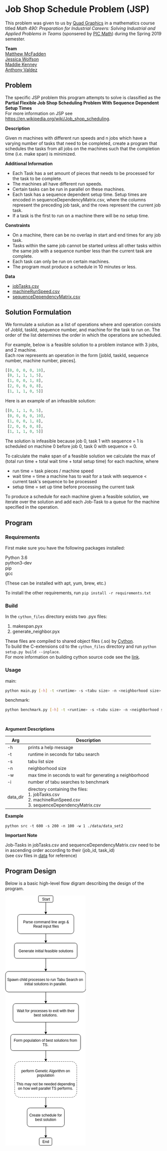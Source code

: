 # Job Shop Schedule Problem (JSP)

This problem was given to us by [Quad Graphics](https://www.quad.com/) in a mathematics course titled *Math 490: Preparation for Industrial Careers: Solving Industrial and Applied Problems in Teams* (sponsered by [PIC Math](https://www.maa.org/programs-and-communities/professional-development/pic-math)) during the Spring 2019 semester.

**Team**  
[Matthew McFadden](https://github.com/mcfadd)  
[Jessica Wolfson](https://github.com/JFWolfson)  
[Maddie Kenney](https://github.com/MaddieKenney)  
[Anthony Valdez ](https://github.com/avaldez96)  

## Problem

The specific JSP problem this program attempts to solve is classified as the 
**Partial Flexible Job Shop Scheduling Problem With Sequence Dependent Setup Times**  
For more information on JSP see https://en.wikipedia.org/wiki/Job_shop_scheduling.

**Description**

Given m machines with different run speeds and n jobs which have a varying number of tasks that need to be completed, create a program that schedules the tasks from all jobs on the machines such that the completion time (i.e. make span) is minimized.

**Additional Information**  
* Each Task has a set amount of pieces that needs to be processed for the task to be complete.
* The machines all have different run speeds.
* Certain tasks can be run in parallel on these machines.
* Each task has a sequence dependent setup time. Setup times are encoded in sequenceDependencyMatrix.csv, where the columns represent the preceding job task, and the rows represent the current job task.
* If a task is the first to run on a machine there will be no setup time.

**Constraints**  
* On a machine, there can be no overlap in start and end times for any job task.
* Tasks within the same job cannot be started unless all other tasks within the same job with a sequence number less than the current task are complete.
* Each task can only be run on certain machines.
* The program must produce a schedule in 10 minutes or less.

**Data**  
* [jobTasks.csv](https://github.com/mcfadd/Job_Shop_Schedule_Problem/tree/master/data/data_set2/jobTasks.csv)
* [machineRunSpeed.csv](https://github.com/mcfadd/Job_Shop_Schedule_Problem/blob/master/data/data_set2/machineRunSpeed.csv)
* [sequenceDependencyMatrix.csv](https://github.com/mcfadd/Job_Shop_Schedule_Problem/blob/master/data/data_set2/sequenceDependencyMatrix.csv)

## Solution Formulation

We formulate a solution as a list of operations where and operation consists of JobId, taskId, sequence number, and machine for the task to run on. The order of the list determines the order in which the operations are scheduled.

For example, below is a feasible solution to a problem instance with 3 jobs, and 2 machine.  
Each row represents an operation in the form [jobId, taskId, sequence number, machine number, pieces].  

```python
[[0, 0, 0, 0, 10],
 [0, 1, 1, 1, 5],
 [1, 0, 0, 1, 8],
 [2, 0, 0, 0, 8],
 [1, 1, 1, 0, 5]]
```

Here is an example of an infeasible solution:

```python
[[0, 1, 1, 0, 5],
 [0, 0, 0, 0, 10],
 [1, 0, 0, 1, 8],
 [2, 0, 0, 0, 8],
 [1, 1, 1, 0, 5]]
```

The solution is infeasible because job 0, task 1 with sequence = 1 is scheduled on machine 0 before job 0, task 0 with sequence = 0.

To calculate the make span of a feasible solution we calculate the max of (total run time + total wait time + total setup time) for each machine, where

* run time = task pieces / machine speed
* wait time = time a machine has to wait for a task with sequence < current task's sequence to be processed 
* setup time = set up time before processing the current task


To produce a schedule for each machine given a feasible solution, we iterate over the solution and add each Job-Task to a queue for the machine specified in the operation.

## Program
### Requirements

First make sure you have the following packages installed:

Python 3.6  
python3-dev   
pip  
gcc

(These can be installed with apt, yum, brew, etc.)

To install the other requirements, run `pip install -r requirements.txt`

### Build

In the `cython_files` directory exists two .pyx files:

1. makespan.pyx
2. generate_neighbor.pyx

These files are compiled to shared object files (.so) by [Cython](https://cython.org/).  
To build the C-extensions cd to the `cython_files` directory and run `python setup.py build --inplace`.  
For more information on building cython source code see the [link](https://cython.readthedocs.io/en/latest/src/userguide/source_files_and_compilation.html#basic-setup-py).

### Usage

main:
```bash
python main.py [-h] -t <runtime> -s <tabu size> -n <neighborhood size> -w <neighborhood wait>  <data directory>
```

benchmark:
```bash
python benchmark.py [-h] -t <runtime> -s <tabu size> -n <neighborhood size> -w <neighborhood wait> -i <benchmark iterations>  <data directory>
```

<br>

**Argument Descriptions**  

| Arg | Description |
| --- | --- |
| -h | prints a help message |  
| -t | runtime in seconds for tabu search |
| -s | tabu list size |  
| -n | neighborhood size |
| -w | max time in seconds to wait for generating a neighborhood |  
| -i | number of tabu searches to benchmark |
| data_dir | directory containing the files: <br> 1. jobTasks.csv <br> 2. machineRunSpeed.csv <br> 3. sequenceDependencyMatrix.csv|  


**Example**  

`python src -t 600 -s 200 -n 100 -w 1 ./data/data_set2`

**Important Note**

Job-Tasks in jobTasks.csv and sequenceDependencyMatrix.csv need to be in ascending order according to their (job_id, task_id)  
(see csv files in [data](https://github.com/mcfadd/Job_Shop_Schedule_Problem/tree/master/data) for reference)

## Program Design

Below is a basic high-level flow digram describing the design of the program.

![Flow Diagram](diagrams/Flow_Diagram.png)  

